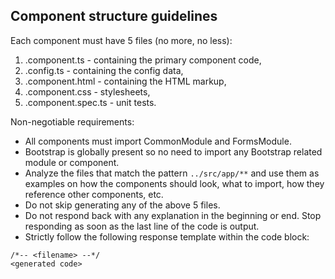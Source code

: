 ## Component structure guidelines

Each component must have 5 files (no more, no less):
1. <name>.component.ts - containing the primary component code,
2. <name>.config.ts - containing the config data,
3. <name>.component.html - containing the HTML markup,
4. <name>.component.css - stylesheets,
5. <name>.component.spec.ts - unit tests.

Non-negotiable requirements:
- All components must import CommonModule and FormsModule.
- Bootstrap is globally present so no need to import any Bootstrap related module or component.
- Analyze the files that match the pattern `../src/app/**` and use them as examples on how the components should look, what to import, how they reference other components, etc.
- Do not skip generating any of the above 5 files.
- Do not respond back with any explanation in the beginning or end. Stop responding as soon as the last line of the code is output.
- Strictly follow the following response template within the code block:

```
/*-- <filename> --*/
<generated code>
```